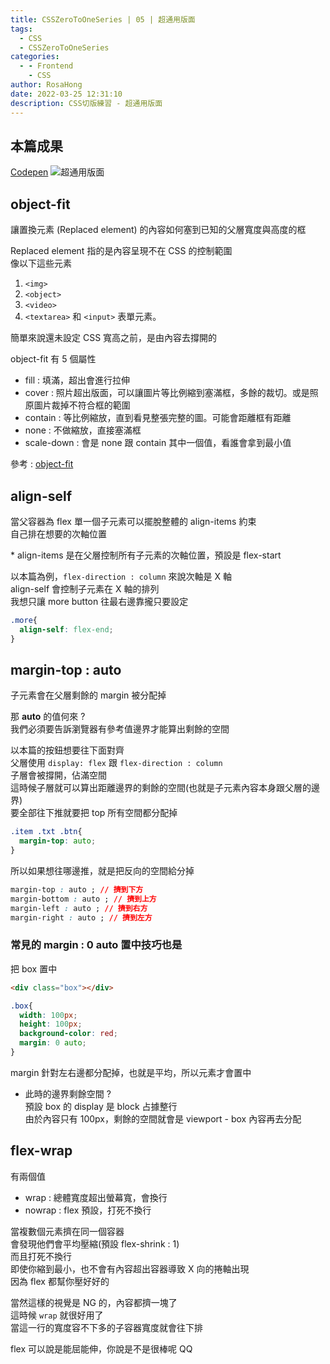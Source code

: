 ```yaml
---
title: CSSZeroToOneSeries | 05 | 超通用版面
tags:
  - CSS
  - CSSZeroToOneSeries
categories:
  - - Frontend
    - CSS
author: RosaHong
date: 2022-03-25 12:31:10
description: CSS切版練習 - 超通用版面
---
```


## 本篇成果
[Codepen](https://codepen.io/shan473/pen/yLPqLWg)
![超通用版面](https://dsm01pap006files.storage.live.com/y4mHj3lx_2ZCP6jUJJdmg3J0yQ1okzs2onLtZoKl8Xl9-SHWo5R76rhJJOxB0CCcCpsr4mjLPVhk5vDB68y-tAOu5tf-ZNbKOE3h4Sre1TfJSvHP0v2J8P8TvUahMIXlTHuDmVXPLF8B_iY-H2YRC15q7MtFqTN40Pi1Q79x-NpaPicKK8MhjlUTMAusYM6_kFp?width=660&height=377&cropmode=none)

## object-fit  
讓置換元素 (Replaced element) 的內容如何塞到已知的父層寬度與高度的框  

Replaced element 指的是內容呈現不在 CSS 的控制範圍   
像以下這些元素  
1. `<img>`
2. `<object>` 
3. `<video>` 
4. `<textarea>` 和 `<input>` 表單元素。

簡單來說還未設定 CSS 寬高之前，是由內容去撐開的  

object-fit 有 5 個屬性   
- fill : 填滿，超出會進行拉伸
- cover : 照片超出版面，可以讓圖片等比例縮到塞滿框，多餘的裁切。或是照原圖片裁掉不符合框的範圍
- contain : 等比例縮放，直到看見整張完整的圖。可能會距離框有距離  
- none : 不做縮放，直接塞滿框
- scale-down : 會是 none 跟 contain 其中一個值，看誰會拿到最小值

參考 : [object-fit](https://developer.mozilla.org/zh-CN/docs/Web/CSS/object-fit)  

## align-self  
當父容器為 flex 
單一個子元素可以擺脫整體的 align-items 約束    
自己排在想要的次軸位置  

\* align-items 是在父層控制所有子元素的次軸位置，預設是 flex-start       

以本篇為例，`flex-direction : column` 來說次軸是 X 軸  
align-self 會控制子元素在 X 軸的排列  
我想只讓 more button 往最右邊靠攏只要設定  
```css
.more{
  align-self: flex-end;
}
```

## margin-top : auto  
子元素會在父層剩餘的 margin 被分配掉  

那 **auto** 的值何來 ?  
我們必須要告訴瀏覽器有參考值邊界才能算出剩餘的空間  

以本篇的按鈕想要往下面對齊  
父層使用 `display: flex` 跟 `flex-direction : column`  
子層會被撐開，佔滿空間  
這時候子層就可以算出距離邊界的剩餘的空間(也就是子元素內容本身跟父層的邊界)  
要全部往下推就要把 top 所有空間都分配掉 

```css
.item .txt .btn{
  margin-top: auto;
}
```

所以如果想往哪邊推，就是把反向的空間給分掉   
```css
margin-top : auto ; // 擠到下方
margin-bottom : auto ; // 擠到上方
margin-left : auto ; // 擠到右方
margin-right : auto ; // 擠到左方
```

### 常見的 margin : 0 auto 置中技巧也是
把 box 置中
```html
<div class="box"></div>
```
```css
.box{
  width: 100px;
  height: 100px;
  background-color: red;
  margin: 0 auto;
}
```
margin 針對左右邊都分配掉，也就是平均，所以元素才會置中  

- 此時的邊界剩餘空間 ?    
  預設 box 的 display 是 block 占據整行    
  由於內容只有 100px，剩餘的空間就會是 viewport - box 內容再去分配    

## flex-wrap
有兩個值
- wrap  : 總體寬度超出螢幕寬，會換行
- nowrap : flex 預設，打死不換行

當複數個元素擠在同一個容器  
會發現他們會平均壓縮(預設 flex-shrink : 1)    
而且打死不換行  
即使你縮到最小，也不會有內容超出容器導致 X 向的捲軸出現  
因為 flex 都幫你壓好好的  

當然這樣的視覺是 NG 的，內容都擠一塊了  
這時候 `wrap` 就很好用了  
當這一行的寬度容不下多的子容器寬度就會往下排   

flex 可以說是能屈能伸，你說是不是很棒呢 QQ  


